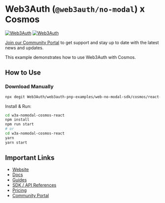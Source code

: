 # Web3Auth (`@web3auth/no-modal`) x Cosmos

[![Web3Auth](https://img.shields.io/badge/Web3Auth-SDK-blue)](https://web3auth.io/docs/sdk/pnp/web/no-modal)
[![Web3Auth](https://img.shields.io/badge/Web3Auth-Community-cyan)](https://community.web3auth.io)

[Join our Community Portal](https://community.web3auth.io/) to get support and stay up to date with the latest news and updates.

This example demonstrates how to use Web3Auth with Cosmos.

## How to Use

### Download Manually

```bash
npx degit Web3Auth/web3auth-pnp-examples/web-no-modal-sdk/cosmos/react-cosmos-no-modal-example w3a-nomodal-cosmos-react
```

Install & Run:

```bash
cd w3a-nomodal-cosmos-react
npm install
npm run start
# or
cd w3a-nomodal-cosmos-react
yarn
yarn start
```

## Important Links

- [Website](https://web3auth.io)
- [Docs](https://web3auth.io/docs)
- [Guides](https://web3auth.io/docs/content-hub?type=guides)
- [SDK / API References](https://web3auth.io/docs/sdk)
- [Pricing](https://web3auth.io/pricing.html)
- [Community Portal](https://community.web3auth.io)
